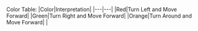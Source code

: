 Color Table:
|Color|Interpretation|
|---|---|
|Red|Turn Left and Move Forward|
|Green|Turn Right and Move Forward|
|Orange|Turn Around and Move Forward|
|